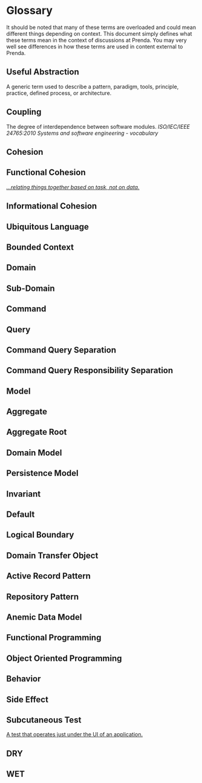 # Glossary

It should be noted that many of these terms are overloaded and could mean different things depending on context. This document simply defines what these terms mean in the context of discussions at Prenda. You may very well see differences in how these terms are used in content external to Prenda.

## Useful Abstraction
A generic term used to describe a pattern, paradigm, tools, principle, practice, defined process, or architecture.

## Coupling
The degree of interdependence between software modules. *ISO/IEC/IEEE 24765:2010 Systems and software engineering - vocabulary*

## Cohesion

## Functional Cohesion
*[...relating things together based on task, not on data.](https://youtu.be/YDNR_gfBk0Q?t=136)*

## Informational Cohesion

## Ubiquitous Language

## Bounded Context

## Domain

## Sub-Domain

## Command

## Query

## Command Query Separation

## Command Query Responsibility Separation

## Model

## Aggregate

## Aggregate Root

## Domain Model

## Persistence Model

## Invariant

## Default

## Logical Boundary

## Domain Transfer Object

## Active Record Pattern

## Repository Pattern

## Anemic Data Model

## Functional Programming

## Object Oriented Programming

## Behavior

## Side Effect

## Subcutaneous Test
[A test that operates just under the UI of an application.](https://martinfowler.com/bliki/SubcutaneousTest.html)

## DRY

## WET